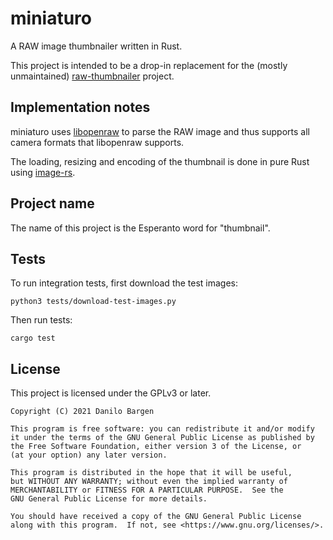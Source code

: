 # miniaturo

A RAW image thumbnailer written in Rust.

This project is intended to be a drop-in replacement for the (mostly
unmaintained) [raw-thumbnailer] project.

[raw-thumbnailer]: https://libopenraw.freedesktop.org/raw-thumbnailer/

## Implementation notes

miniaturo uses [libopenraw] to parse the RAW image and thus supports all camera
formats that libopenraw supports.

The loading, resizing and encoding of the thumbnail is done in pure Rust using
[image-rs].

[libopenraw]: https://libopenraw.freedesktop.org/
[image-rs]: https://github.com/image-rs/image

## Project name

The name of this project is the Esperanto word for "thumbnail".

## Tests

To run integration tests, first download the test images:

    python3 tests/download-test-images.py

Then run tests:

    cargo test

## License

This project is licensed under the GPLv3 or later.

    Copyright (C) 2021 Danilo Bargen
    
    This program is free software: you can redistribute it and/or modify
    it under the terms of the GNU General Public License as published by
    the Free Software Foundation, either version 3 of the License, or
    (at your option) any later version.
    
    This program is distributed in the hope that it will be useful,
    but WITHOUT ANY WARRANTY; without even the implied warranty of
    MERCHANTABILITY or FITNESS FOR A PARTICULAR PURPOSE.  See the
    GNU General Public License for more details.
    
    You should have received a copy of the GNU General Public License
    along with this program.  If not, see <https://www.gnu.org/licenses/>.
